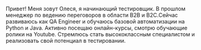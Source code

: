 Привет! Меня зовут Олеся, я начинающий тестировщик.
В прошлом менеджер по ведению переговоров в области B2B и B2C.Сейчас развиваюсь как QA Engineer и обучаюсь базовой автоматизации на Python и Java. Активно посещаю онлайн-курсы, смотрю обучающие ролики на Youtube. Стремлюсь стать высококлассным специалистом и реализовать свой потенциал в тестировании. 
